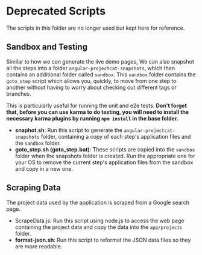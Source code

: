 # Deprecated Scripts

The scripts in this folder are no longer used but kept here for reference.

## Sandbox and Testing

Similar to how we can generate the live demo pages, We can also snapshot all the steps into a
folder `angular-projectcat-snapshots`, which then contains an additional folder called `sandbox`.
This `sandbox` folder contains the `goto_step` script which allows you, quickly, to move from one
step to another without having to worry about checking out different tags or branches.

This is particularly useful for running the unit and e2e tests. **Don't forget that, before you can
use karma to do testing, you will need to install the necessary karma plugins by running
`npm install` in the base folder.**

- **snaphot.sh**: Run this script to generate the `angular-projectcat-snapshots` folder, containing
  a copy of each step's application files and the `sandbox` folder.
- **goto_step.sh (goto_step.bat)**: These scripts are copied into the `sandbox` folder when the
  snapshots folder is created. Run the appropriate one for your OS to remove the current step's
  application files from the sandbox and copy in a new one.

## Scraping Data

The project data used by the application is scraped from a Google search page.

- ScrapeData.js: Run this script using node.js to access the web page containing the project data and
  copy the data into the `app/projects` folder.
- **format-json.sh**: Run this script to reformat the JSON data files so they are more readable.

